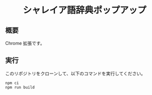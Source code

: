 <div align="center">
<h1>シャレイア語辞典ポップアップ</h1>
</div>


## 概要
Chrome 拡張です。

## 実行
このリポジトリをクローンして、以下のコマンドを実行してください。
```
npm ci
npm run build
```